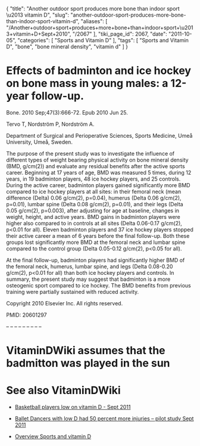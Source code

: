 {
    "title": "Another outdoor sport produces more bone than indoor sport \u2013 vitamin D",
    "slug": "another-outdoor-sport-produces-more-bone-than-indoor-sport-vitamin-d",
    "aliases": [
        "/Another+outdoor+sport+produces+more+bone+than+indoor+sport+\u2013+vitamin+D+Sept+2010",
        "/2067"
    ],
    "tiki_page_id": 2067,
    "date": "2011-10-05",
    "categories": [
        "Sports and Vitamin D"
    ],
    "tags": [
        "Sports and Vitamin D",
        "bone",
        "bone mineral density",
        "vitamin d"
    ]
}


# Effects of badminton and ice hockey on bone mass in young males: a 12-year follow-up.

Bone. 2010 Sep;47(3):666-72. Epub 2010 Jun 25.

Tervo T, Nordström P, Nordström A.

Department of Surgical and Perioperative Sciences, Sports Medicine, Umeå University, Umeå, Sweden.

The purpose of the present study was to investigate the influence of different types of weight bearing physical activity on bone mineral density (BMD, g/cm(2)) and evaluate any residual benefits after the active sports career. Beginning at 17 years of age, BMD was measured 5 times, during 12 years, in 19 badminton players, 48 ice hockey players, and 25 controls. During the active career, badminton players gained significantly more BMD compared to ice hockey players at all sites: in their femoral neck (mean difference (Delta) 0.06 g/cm(2), p=0.04), humerus (Delta 0.06 g/cm(2), p=0.01), lumbar spine (Delta 0.08 g/cm(2), p=0.01), and their legs (Delta 0.05 g/cm(2), p=0.003), after adjusting for age at baseline, changes in weight, height, and active years. BMD gains in badminton players were higher also compared to in controls at all sites (Delta 0.06-0.17 g/cm(2), p<0.01 for all). Eleven badminton players and 37 ice hockey players stopped their active career a mean of 6 years before the final follow-up. Both these groups lost significantly more BMD at the femoral neck and lumbar spine compared to the control group (Delta 0.05-0.12 g/cm(2), p<0.05 for all). 

At the final follow-up, badminton players had significantly higher BMD of the femoral neck, humerus, lumbar spine, and legs (Delta 0.08-0.20 g/cm(2), p<0.01 for all) than both ice hockey players and controls. In summary, the present study may suggest that badminton is a more osteogenic sport compared to ice hockey. The BMD benefits from previous training were partially sustained with reduced activity.

Copyright 2010 Elsevier Inc. All rights reserved.

PMID:     20601297

– – – – – – – – – 

# VitaminDWiki assumes that the badmitton was played in the sun

# See also VitaminDWiki

* [Basketball players low on vitamin D - Sept 2011](/posts/basketball-players-low-on-vitamin-d)

* [Ballet Dancers with low D had 50 percent more injuries – pilot study Sept 2011](/posts/ballet-dancers-with-low-d-had-50-percent-more-injuries-pilot-study)

* [Overview Sports and vitamin D](/posts/overview-sports-and-vitamin-d)